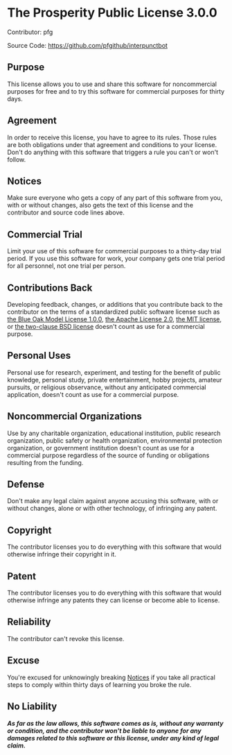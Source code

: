 # The Prosperity Public License 3.0.0

Contributor: pfg

Source Code: https://github.com/pfgithub/interpunctbot

## Purpose

This license allows you to use and share this software for noncommercial
purposes for free and to try this software for commercial purposes for thirty
days.

## Agreement

In order to receive this license, you have to agree to its rules. Those rules
are both obligations under that agreement and conditions to your license. Don't
do anything with this software that triggers a rule you can't or won't follow.

## Notices

Make sure everyone who gets a copy of any part of this software from you, with
or without changes, also gets the text of this license and the contributor and
source code lines above.

## Commercial Trial

Limit your use of this software for commercial purposes to a thirty-day trial
period. If you use this software for work, your company gets one trial period
for all personnel, not one trial per person.

## Contributions Back

Developing feedback, changes, or additions that you contribute back to the
contributor on the terms of a standardized public software license such as
[the Blue Oak Model License 1.0.0](https://blueoakcouncil.org/license/1.0.0),
[the Apache License 2.0](https://www.apache.org/licenses/LICENSE-2.0.html),
[the MIT license](https://spdx.org/licenses/MIT.html), or
[the two-clause BSD license](https://spdx.org/licenses/BSD-2-Clause.html)
doesn't count as use for a commercial purpose.

## Personal Uses

Personal use for research, experiment, and testing for the benefit of public
knowledge, personal study, private entertainment, hobby projects, amateur
pursuits, or religious observance, without any anticipated commercial
application, doesn't count as use for a commercial purpose.

## Noncommercial Organizations

Use by any charitable organization, educational institution, public research
organization, public safety or health organization, environmental protection
organization, or government institution doesn't count as use for a commercial
purpose regardless of the source of funding or obligations resulting from the
funding.

## Defense

Don't make any legal claim against anyone accusing this software, with or
without changes, alone or with other technology, of infringing any patent.

## Copyright

The contributor licenses you to do everything with this software that would
otherwise infringe their copyright in it.

## Patent

The contributor licenses you to do everything with this software that would
otherwise infringe any patents they can license or become able to license.

## Reliability

The contributor can't revoke this license.

## Excuse

You're excused for unknowingly breaking [Notices](#notices) if you take all
practical steps to comply within thirty days of learning you broke the rule.

## No Liability

**_As far as the law allows, this software comes as is, without any warranty or
condition, and the contributor won't be liable to anyone for any damages related
to this software or this license, under any kind of legal claim._**
